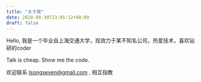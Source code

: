 ```yaml
---
title: "关于我"
date: 2020-08-30T23:05:12+08:00
draft: false
---
```


Hello, 我是一个毕业自上海交通大学，现效力于某不知名公司，热爱技术，喜欢钻研的coder  

Talk is cheap. Show me the code.  

欢迎联系 lsongseven@gmail.com , 相互指教